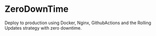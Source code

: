 # ZeroDownTime
Deploy to production using Docker, Nginx, GithubActions and the Rolling Updates strategy with zero downtime.
